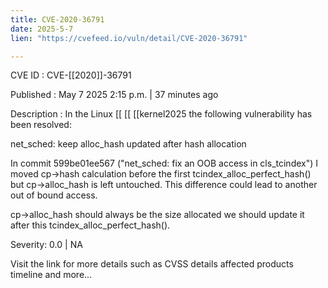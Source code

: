 ```yaml
---
title: CVE-2020-36791
date: 2025-5-7
lien: "https://cvefeed.io/vuln/detail/CVE-2020-36791"

---
```


CVE ID : CVE-[[2020]]-36791

Published :  May 7
2025
2:15 p.m. | 37 minutes ago

Description : In the Linux  [[ [[ [[kernel2025
the following vulnerability has been resolved:

net_sched: keep alloc_hash updated after hash allocation

In commit 599be01ee567 ("net_sched: fix an OOB access in cls_tcindex")
I moved cp->hash calculation before the first
tcindex_alloc_perfect_hash()
but cp->alloc_hash is left untouched.
This difference could lead to another out of bound access.

cp->alloc_hash should always be the size allocated
we should
update it after this tcindex_alloc_perfect_hash().

Severity: 0.0 | NA

Visit the link for more details
such as CVSS details
affected products
timeline
and more...
